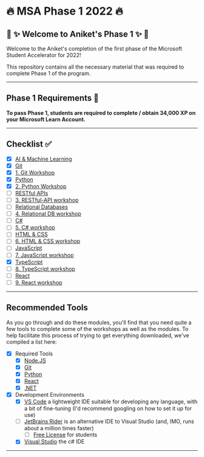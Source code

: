 # :fire: MSA Phase 1 2022 :fire:

## :tada: :sparkles: Welcome to Aniket's Phase 1 :sparkles: :tada:

Welcome to the Aniket's completion of the first phase of the Microsoft Student Accelerator for 2022!

This repository contains all the necessary material that was required to complete Phase 1 of the program.

---

## Phase 1 Requirements :pencil:

**To pass Phase 1, students are required to complete / obtain 34,000 XP on your Microsoft Learn Account.**

<insert screenshot of progress here>

---

## Checklist :white_check_mark:

- [x] [AI & Machine Learning](https://docs.microsoft.com/en-us/learn/paths/get-started-with-artificial-intelligence-on-azure/)
- [x] [Git](https://docs.microsoft.com/en-us/learn/modules/introduction-to-github/)
- [x] [1. Git Workshop](https://github.com/NZMSA/2022-Phase-1/tree/main/1.%20Git%20workshop)
- [x] [Python](https://docs.microsoft.com/en-us/learn/paths/beginner-python/)
- [x] [2. Python Workshop](https://github.com/NZMSA/2022-Phase-1/tree/main/2.%20Python%20workshop)
- [ ] [RESTful APIs](https://docs.microsoft.com/en-us/learn/modules/build-web-api-minimal-api/)
- [ ] [3. RESTful-API workshop](https://github.com/NZMSA/2022-Phase-1/tree/main/3.%20RESTful-API%20workshop)
- [ ] [Relational Databases](https://docs.microsoft.com/en-us/learn/modules/explore-relational-data-offerings/)
- [ ] [4. Relational DB workshop](https://github.com/NZMSA/2022-Phase-1/tree/main/4.%20Relational%20DB%20workshop)
- [ ] [C#](https://docs.microsoft.com/en-us/learn/paths/csharp-first-steps/)
- [ ] [5. C# workshop](https://github.com/NZMSA/2022-Phase-1/tree/main/5.%20C%23%20workshop)
- [ ] [HTML & CSS](https://docs.microsoft.com/en-us/learn/modules/build-simple-website/)
- [ ] [6. HTML & CSS workshop](https://github.com/NZMSA/2022-Phase-1/tree/main/6.%20HTML%2BCSS%20workshop)
- [ ] [JavaScript](https://docs.microsoft.com/en-us/learn/paths/web-development-101/)
- [ ] [7. JavaScript workshop](https://github.com/NZMSA/2022-Phase-1/tree/main/7.%20JS%20workshop)
- [x] [TypeScript](https://docs.microsoft.com/en-us/learn/paths/build-javascript-applications-typescript/)
- [ ] [8. TypeScript workshop](https://github.com/NZMSA/2022-Phase-1/tree/main/8.%20Typescript%20workshop)
- [ ] [React](https://docs.microsoft.com/en-us/learn/paths/react/)
- [ ] [9. React workshop](./9.%20React%20workshop/)

---

## Recommended Tools

As you go through and do these modules, you'll find that you need quite a few tools to complete some of the workshops as well as the modules. To help facilitate this process of trying to get everything downloaded, we've compiled a list here:

- [x] Required Tools
  - [x] [Node.JS](https://nodejs.org/en/)
  - [x] [Git](https://git-scm.com/)
  - [x] [Python](https://www.python.org/downloads/)
  - [x] [React](https://reactjs.org/docs/create-a-new-react-app.html)
  - [x] [.NET](https://dotnet.microsoft.com/en-us/download)
- [x] Development Environments
  - [x] [VS Code](https://code.visualstudio.com/) a lightweight IDE suitable for developing any language, with a bit of fine-tuning (I'd recommend googling on how to set it up for use)
  - [ ] [JetBrains Rider](https://www.jetbrains.com/rider/) is an alternative IDE to Visual Studio (and, IMO, runs about a million times faster)
    - [ ] [Free License](https://www.jetbrains.com/community/education/#students) for students
  - [x] [Visual Studio](https://visualstudio.microsoft.com/vs/community/) the c# IDE
---